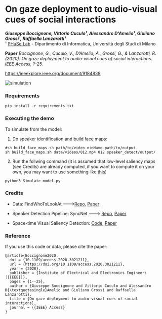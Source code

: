 # On gaze deployment to audio-visual cues of social interactions

***Giuseppe Boccignone, Vittorio Cuculo¹, Alessandro D'Amelio¹, Giuliano Grossi¹, Raffaella Lanzarotti¹***  
¹ [PHuSe Lab](https://phuselab.di.unimi.it) - Dipartimento di Informatica, Università degli Studi di Milano  

**Paper** *Boccignone, G., Cuculo, V., D’Amelio, A., Grossi, G., & Lanzarotti, R. (2020). On gaze deployment to audio-visual cues of social interactions. IEEE Access, 1–25.*

https://ieeexplore.ieee.org/document/9184838

![simulation](simulation.gif "Model Simulation")

### Requirements

```
pip install -r requirements.txt
```

### Executing the demo

To simulate from the model:

1. Do speaker identification and build face maps:
```
#sh build_face_maps.sh path/to/video vidName path/to/output
sh build_face_maps.sh data/videos/012.mp4 012 speaker_detect/output/
```
2. Run the follwing command (it is assumed that low-level saliency maps (see Credits) are already computed, if you want to compute it on your own, you may want to use something like [this](https://users.soe.ucsc.edu/~milanfar/research/rokaf/.html/SaliencyDetection.html#Matlab))
```
python3 Simulate_model.py
```

### Credits

- Data: FindWhoToLookAt --->[Repo](https://github.com/yufanLiu/find), [Paper](https://ieeexplore.ieee.org/document/8360155)

- Speaker Detection Pipeline: SyncNet ---> [Repo](https://github.com/joonson/syncnet_python), [Paper](https://www.robots.ox.ac.uk/~vgg/publications/2016/Chung16a/chung16a.pdf)

- Space-time Visual Saliency Detection: [Code](https://users.soe.ucsc.edu/~milanfar/research/rokaf/.html/SaliencyDetection.html#Matlab), [Paper](http://jov.arvojournals.org/article.aspx?articleid=2122209)

### Reference

If you use this code or data, please cite the paper:
```
@article{Boccignone2020,
  doi = {10.1109/access.2020.3021211},
  url = {https://doi.org/10.1109/access.2020.3021211},
  year = {2020},
  publisher = {Institute of Electrical and Electronics Engineers ({IEEE})},
  pages = {1--25},
  author = {Giuseppe Boccignone and Vittorio Cuculo and Alessandro D{\textquotesingle}Amelio and Giuliano Grossi and Raffaella Lanzarotti},
  title = {On gaze deployment to audio-visual cues of social interactions},
  journal = {{IEEE} Access}
}
```

